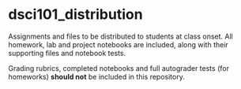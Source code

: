 # dsci101_distribution

Assignments and files to be distributed to students at class onset. All homework, lab and project notebooks are included, along with their supporting files and notebook tests.

Grading rubrics, completed notebooks and full autograder tests (for homeworks) **should not** be included in this repository. 
